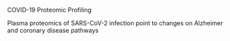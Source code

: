COVID-19 Proteomic Profiling

Plasma proteomics of SARS-CoV-2 infection point to changes on Alzheimer and coronary disease pathways 
